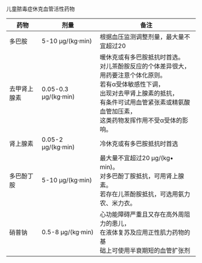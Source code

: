 儿童脓毒症休克血管活性药物

| 药物         | 剂量                 | 备注                                                         |
| ------------ | -------------------- | ------------------------------------------------------------ |
| 多巴胺       | 5-10 μg/(kg·min)     | 根据血压监测调整剂量，最大量不宜超过20                       |
| 去甲肾上腺素 | 0.05-0.3 μg/(kg·min) | 暖休克或有多巴胺抵抗时首选。<br/>对儿茶酚胺反应的个体差异很大，<br/>用药要注意个体化原则。<br/>若有α受体敏感性下调，<br/>出现对去甲肾上腺素的抵抗，<br/>有条件可试用血管紧张素或精氨酸血管加压素，<br/>这类药物发挥作用不受α受体的影响。 |
| 肾上腺素     | 0.05-2 μg/(kg·min)   | 冷休克或有多巴胺抵抗时首选                                   |
| 多巴酚丁胺   | 5-10 μg/(kg·min)     | 最大量不宜超过20 μg/(kg• min)。<br/>对多巴酚丁胺抵抗，可用肾上腺素。<br/>若存在儿茶酚胺抵抗，可选用氨力农、米力衣。 |
| 硝普钠       | 0.5-8 μg/(kg·min)    | 心功能障碍严重且又存在高外周阻力的患儿，<br/>在液体复苏及应用正性肌力药物的基<br/>础上可使用半衰期短的血管扩张剂 |

